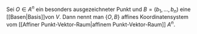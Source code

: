 
Sei $O \in A^n$ ein besonders ausgezeichneter Punkt und $B = (b_1, ..., b_n)$ eine [[Basen|Basis]]von $V$. Dann nennt man $\{O, B\}$ affines Koordinatensystem vom [[Affiner Punkt-Vektor-Raum|affinem Punkt-Vektor-Raum]] $A^n$. 